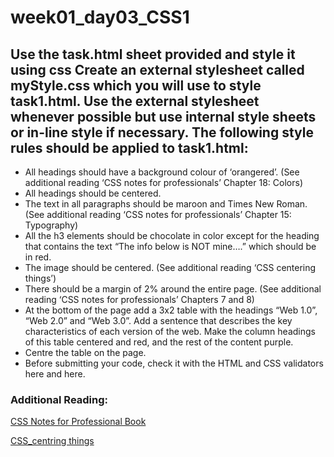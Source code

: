 # week01_day03_CSS1
## Use the task.html sheet provided and style it using css Create an external stylesheet called myStyle.css which you will use to style task1.html. Use the external stylesheet whenever possible but use internal style sheets or in-line style if necessary. The following style rules should be applied to task1.html:
- All headings should have a background colour of ‘orangered’. (See
additional reading ‘CSS notes for professionals’ Chapter 18: Colors)
- All headings should be centered.
- The text in all paragraphs should be maroon and Times New Roman.
(See additional reading ‘CSS notes for professionals’ Chapter 15:
Typography)
- All the h3 elements should be chocolate in color except for the
heading that contains the text “The info below is NOT mine….” which
should be in red.
- The image should be centered. (See additional reading ‘CSS
centering things’)
- There should be a margin of 2% around the entire page. (See
additional reading ‘CSS notes for professionals’ Chapters 7 and 8)
- At the bottom of the page add a 3x2 table with the headings “Web 1.0”, “Web 2.0”
and “Web 3.0”. Add a sentence that describes the key characteristics of each version
of the web. Make the column headings of this table centered and red, and the rest
of the content purple.
- Centre the table on the page.
- Before submitting your code, check it with the HTML and CSS validators here and
here.


### Additional Reading:
[CSS Notes for Professional Book](https://www.dropbox.com/sh/e533hpeddk382u5/AACYrqzJxRLnAQPVRtHIPo7Da/Certified%20Ful[…]sk%204/Additional%20reading/CSSNotesForProfessionals.pdf?dl=0)

[CSS_centring things](https://www.dropbox.com/sh/e533hpeddk382u5/AADHTKEWqUcxrj2_C-J0SFoHa/Certified%20Ful[…]k%204/Additional%20reading/CSS_%20centering%20things.pdf?dl=0) 
